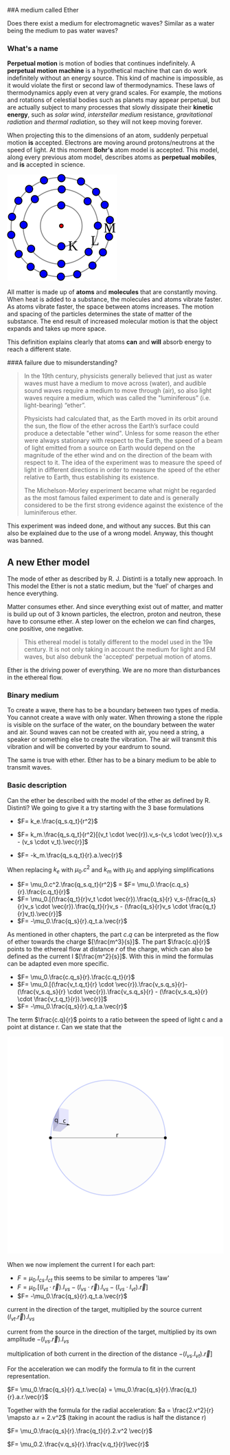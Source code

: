 ##A medium called Ether   

Does there exist a medium for electromagnetic waves? Similar as a water being the medium to pas water waves? 

### What's a name

**Perpetual motion** is motion of bodies that continues indefinitely. A **perpetual motion machine** is a hypothetical machine that can do work indefinitely without an energy source. This kind of machine is impossible, as it would violate the first or second law of thermodynamics. These laws of thermodynamics apply even at very grand scales. For example, the motions and rotations of celestial bodies such as planets may appear perpetual, but are actually subject to many processes that slowly dissipate their **kinetic energy**, such as *solar wind*, *interstellar medium* resistance, *gravitational radiation* and *thermal radiation*, so they will not keep moving forever.

When projecting this to the dimensions of an atom, suddenly perpetual motion **is** accepted. Electrons are moving around protons/neutrons at the speed of light. At this moment **Bohr's** atom model is accepted. This model, along every previous atom model, describes atoms as **perpetual mobiles**, and **is** accepted in science. 



![Bohr model](./assets/Atome_bohr_couches_electroniques_KLM.svg)

All matter is made up of **atoms** and **molecules** that are constantly moving. When heat is added to a substance, the molecules and atoms vibrate faster. As atoms vibrate faster, the space between atoms increases. The motion and spacing of the particles determines the state of matter of the substance. The end result of increased molecular motion is that the object expands and takes up more space.

This definition explains clearly that atoms **can** and **will** absorb energy to reach a different state.   

###A failure due to misunderstanding?

>
> In the 19th century, physicists generally believed that just as water waves must have a medium to move across (water), and audible sound waves require a medium to move through (air), so also light waves require a medium, which was called the "luminiferous” (i.e. light-bearing) “ether”.
>
>Physicists had calculated that, as the Earth moved in its orbit around the sun, the flow of the ether across the Earth’s surface could produce a detectable "ether wind". Unless for some reason the ether were always stationary with respect to the Earth, the speed of a beam of light emitted from a source on Earth would depend on the magnitude of the ether wind and on the direction of the beam with respect to it. The idea of the experiment was to measure the speed of light in different directions in order to measure the speed of the ether relative to Earth, thus establishing its existence.
>
> The Michelson-Morley experiment became what might be regarded as the most famous failed experiment to date and is generally considered to be the first strong evidence against the existence of the luminiferous ether.
>

This experiment was indeed done, and without any succes. But this can also be explained due to the use of  a wrong model. Anyway, this thought  was banned.

## A new Ether model

The mode of ether as described by R. J. Distinti is a totally new approach. In This model the Ether is not a static medium, but the 'fuel' of charges and hence everything.  

Matter consumes ether. And since everything exist out of matter, and matter is build up out of 3 known particles, the electron, proton and neutron, these have to consume ether. A step lower on the echelon we can find charges, one positive, one negative. 

> This ethereal model is totally different to the model used in the 19e century. It is not only taking in account  the medium for light and EM waves, but also debunk the 'accepted' perpetual motion of atoms.  

Ether is the driving power of everything. We are no more than disturbances in the ethereal flow.

### Binary medium

To create a wave, there has to be a boundary between two types of media. You cannot create a wave with only water.  When throwing a stone  the ripple is visible on the surface of the water, on the boundary between the water and air. Sound waves can not be created with air, you need a string, a speaker or something else to create the vibration. The air will transmit this vibration and will be converted by your eardrum to sound.

The same is true with ether. Ether has to be a binary medium to be able to transmit waves.



 ### Basic description

Can the ether be described with the model of the ether as defined by R. Distinti? We going to give it a try starting with the 3 base formulations

- $F= k_e.\frac{q_s.q_t}{r^2}$

- $F= k_m.\frac{q_s.q_t}{r^2}[(v_t \cdot \vec{r}).v_s-(v_s \cdot \vec{r}).v_s - (v_s \cdot v_t).\vec{r}]$

- $F= -k_m.\frac{q_s.q_t}{r}.a.\vec{r}$



When replacing $k_e$ with $\mu_0.c^2$ and $k_m$ with $\mu_0$ and applying simplifications 


- $F= \mu_0.c^2.\frac{q_s.q_t}{r^2}$ = $F= \mu_0.\frac{c.q_s}{r}.\frac{c.q_t}{r}$
- $F= \mu_0.[(\frac{q_t}{r}v_t \cdot \vec{r}).\frac{q_s}{r} v_s-(\frac{q_s}{r}v_s \cdot \vec{r}).\frac{q_t}{r}v_s - (\frac{q_s}{r}v_s \cdot \frac{q_t}{r}v_t).\vec{r}]$
- $F= -\mu_0.\frac{q_s}{r}.q_t.a.\vec{r}$ 


As mentioned in other chapters, the part $c.q$ can be interpreted as the flow of ether towards the charge $[\frac{m^3}{s}]$. The part $\frac{c.q}{r}$ points to the ethereal flow at distance $r$  of the charge, which can also be defined as the current I $[\frac{m^2}{s}]$. With this in mind the formulas can be adapted even more specific.

- $F= \mu_0.\frac{c.q_s}{r}.\frac{c.q_t}{r}$
- $F= \mu_0.[(\frac{v_t.q_t}{r} \cdot \vec{r}).\frac{v_s.q_s}{r}-(\frac{v_s.q_s}{r} \cdot \vec{r}).\frac{v_s.q_s}{r} - (\frac{v_s.q_s}{r} \cdot \frac{v_t.q_t}{r}).\vec{r}]$
- $F= -\mu_0.\frac{q_s}{r}.q_t.a.\vec{r}$ 


The term $\frac{c.q}{r}$ points to a ratio between the speed of light c and a point at distance r. Can we state that the 



![current](assets/current.svg)



When we now implement the current I for each part:

- $F= \mu_0.I_{cs}.I_{ct}$ this seems to be similar to amperes 'law'
- $F= \mu_0.[(I_{vt} \cdot \vec{r}).I_{vs}-(I_{vs} \cdot \vec{r}).I_{vs} - (I_{vs} \cdot I_{vt}).\vec{r}]$
- $F= -\mu_0.\frac{q_s}{r}.q_t.a.\vec{r}$ 


current in the direction of the target, multiplied by the source current  $(I_{vt}.\vec{r}).I_{vs}$

current from the source in the direction of the target, multiplied by its own amplitude  $-(I_{vs}.\vec{r}).I_{vs}$

multiplication of both current in the direction of the distance $- (I_{vs}.I_{vt}).\vec{r}]$

For the acceleration we can modify the formula to fit in the current representation.

$F= \mu_0.\frac{q_s}{r}.q_t.\vec{a} = \mu_0.\frac{q_s}{r}.\frac{q_t}{r}.a.r.\vec{r}$   

Together with the formula for the  radial acceleration: $a = \frac{2.v^2}{r} \mapsto a.r = 2.v^2$ (taking in acount the radius is half the distance r)

$F= \mu_0.\frac{q_s}{r}.\frac{q_t}{r}.2.v^2 \vec{r}$

$F= \mu_0.2.\frac{v.q_s}{r}.\frac{v.q_t}{r}\vec{r}$



